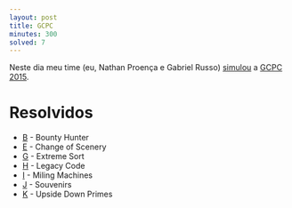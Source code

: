 ```yaml
---
layout: post
title: GCPC
minutes: 300
solved: 7
---
```


Neste dia meu time (eu, Nathan Proença e Gabriel Russo) [simulou](http://codeforces.com/gym/100753/standings/participant/7473502#p7473502) a [GCPC 2015](http://codeforces.com/gym/100753).
# Resolvidos
- [B](http://codeforces.com/gym/100753/problem/B) - Bounty Hunter
- [E](http://codeforces.com/gym/100753/problem/E) - Change of Scenery
- [G](http://codeforces.com/gym/100753/problem/G) - Extreme Sort
- [H](http://codeforces.com/gym/100753/problem/H) - Legacy Code
- [I](http://codeforces.com/gym/100753/problem/I) - Miling Machines
- [J](http://codeforces.com/gym/100753/problem/J) - Souvenirs
- [K](http://codeforces.com/gym/100753/problem/K) - Upside Down Primes
